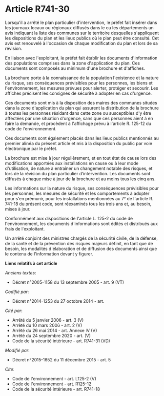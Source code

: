 # Article R741-30

Lorsqu'il a arrêté le plan particulier d'intervention, le préfet fait insérer dans les journaux locaux ou régionaux diffusés
dans le ou les départements un avis indiquant la liste des communes sur le territoire desquelles s'appliquent les
dispositions du plan et les lieux publics où le plan peut être consulté. Cet avis est renouvelé à l'occasion de chaque
modification du plan et lors de sa révision. 

En liaison avec l'exploitant, le préfet fait établir les documents d'information des populations comprises dans la zone
d'application du plan. Ces documents sont composés au minimum d'une brochure et d'affiches. 

La brochure porte à la connaissance de la population l'existence et la nature du risque, ses conséquences prévisibles pour
les personnes, les biens et l'environnement, les mesures prévues pour alerter, protéger et secourir. Les affiches précisent
les consignes de sécurité à adopter en cas d'urgence. 

Ces documents sont mis à la disposition des maires des communes situées dans la zone d'application du plan qui assurent la
distribution de la brochure à toutes les personnes résidant dans cette zone ou susceptibles d'y être affectées par une
situation d'urgence, sans que ces personnes aient à en faire la demande, et procèdent à l'affichage prévu à l'article R.
125-12 du code de l'environnement. 

Ces documents sont également placés dans les lieux publics mentionnés au premier alinéa du présent article et mis à la
disposition du public par voie électronique par le préfet. 

La brochure est mise à jour régulièrement, et en tout état de cause lors des modifications apportées aux installations en
cause ou à leur mode d'utilisation, de nature à entraîner un changement notable des risques, et lors de la révision du plan
particulier d'intervention. Les documents sont diffusés à chaque mise à jour de la brochure et au moins tous les cinq ans. 

Les informations sur la nature du risque, ses conséquences prévisibles pour les personnes, les mesures de sécurité et les
comportements à adopter pour s'en prémunir, pour les installations mentionnées au 7° de l'article R. 741-18 du présent code,
sont réexaminés tous les trois ans et, au besoin, mises à jour. 

Conformément aux dispositions de l'article L. 125-2 du code de l'environnement, les documents d'informations sont édités et
distribués aux frais de l'exploitant. 

Un arrêté conjoint des ministres chargés de la sécurité civile, de la défense, de la santé et de la prévention des risques
majeurs définit, en tant que de besoin, les modalités d'élaboration et de diffusion des documents ainsi que le contenu de
l'information devant y figurer.

**Liens relatifs à cet article**

_Anciens textes_:

  - Décret n°2005-1158 du 13 septembre 2005 - art. 9 (VT)

_Codifié par_:

  - Décret n°2014-1253 du 27 octobre 2014 - art.

_Cité par_:

  - Arrêté du 5 janvier 2006 - art. 3 (V)
  - Arrêté du 10 mars 2006 - art. 2 (V)
  - Arrêté du 26 mai 2014 - art. Annexe IV (V)
  - Arrêté du 24 septembre 2020 - art. (V)
  - Code de la sécurité intérieure - art. R741-31 (VD)

_Modifié par_:

  - Décret n°2015-1652 du 11 décembre 2015 - art. 5

_Cite_:

  - Code de l'environnement - art. L125-2 (V)
  - Code de l'environnement - art. R125-12
  - Code de la sécurité intérieure - art. R741-18
